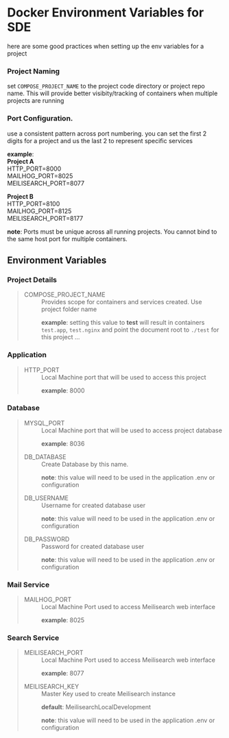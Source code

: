 # Docker Environment Variables for SDE

here are some good practices when setting up the env variables for a project

### Project Naming
 set `COMPOSE_PROJECT_NAME` to the project code directory or project repo name.  This will provide better visibity/tracking of containers when multiple projects are running
  
### Port Configuration.
use a consistent pattern across port numbering.  you can set the first 2 digits for a project and us the last 2 to represent specific services 

__example__:  
__Project A__  
HTTP_PORT=8000  
MAILHOG_PORT=8025    
MEILISEARCH_PORT=8077

__Project B__  
HTTP_PORT=8100  
MAILHOG_PORT=8125    
MEILISEARCH_PORT=8177

__note__: Ports must be unique across all running projects. You cannot bind to the same host port for multiple containers.

## Environment Variables

### Project Details
> <dl>
> 
>   <dt>COMPOSE_PROJECT_NAME</dt>
>   <dd>
>   Provides scope for containers and services created. Use project folder name   
> 
>   __example__: setting this value to __test__ will result in containers `test.app`, `test.nginx` and point the document root to `./test` for this project ...
>   </dd>
> </dl>

### Application 
> <dl>
> 
>   <dt>HTTP_PORT</dt>
>   <dd>
>   Local Machine port that will be used to access this project  
> 
>   __example__: 8000
>   </dd>
> 
> 
> </dl>

### Database 
> <dl>
>   <dt>MYSQL_PORT</dt>
>   <dd>
>   Local Machine port that will be used to access project database
> 
>   __example__: 8036
>   </dd>
> 
>   <dt>DB_DATABASE</dt>
>   <dd>
>   Create Database by this name.  
> 
>   __note__: this value will need to be used in the application .env or configuration
>   </dd>
> 
>   <dt>DB_USERNAME</dt>
>   <dd>
>   Username for created database user  
> 
>   __note__: this value will need to be used in the application .env or configuration
>   </dd>
> 
>   <dt>DB_PASSWORD</dt>
>   <dd>
>   Password for created database user
> 
>   __note__: this value will need to be used in the application .env or configuration
>   </dd>
> </dl>




### Mail Service
> <dl>
>   <dt>MAILHOG_PORT</dt>
>   <dd>
>   Local Machine Port used to access Meilisearch web interface
> 
>   __example__: 8025
>   </dd>
> </dl>

### Search Service
> <dl>
>   <dt>MEILISEARCH_PORT</dt>
>   <dd>
>   Local Machine Port used to access Meilisearch web interface
> 
>   __example__: 8077
>   </dd>
> 
>   <dt>MEILISEARCH_KEY</dt>
>   <dd>
>   Master Key used to create Meilisearch instance  
> 
>   __default__: MeilisearchLocalDevelopment
> 
>   __note__: this value will need to be used in the application .env or configuration
>   </dd>
> </dl>

